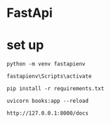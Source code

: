 # FastApi

# set up

`python -m venv fastapienv`

`fastapienv\Scripts\activate`

`pip install -r requirements.txt`

`uvicorn books:app --reload`

`http://127.0.0.1:8000/docs`

